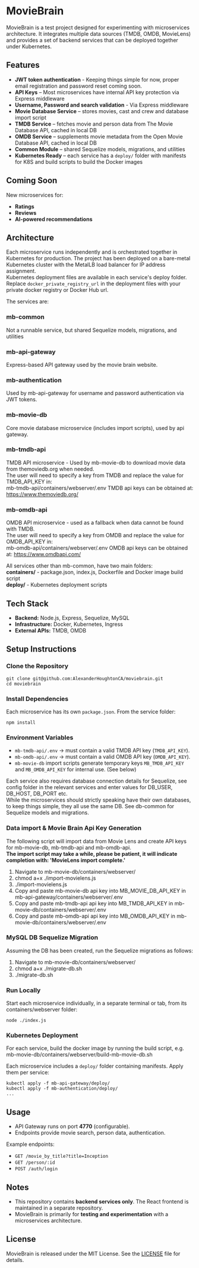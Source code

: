 # MovieBrain

MovieBrain is a test project designed for experimenting with microservices architecture.
It integrates multiple data sources (TMDB, OMDB, MovieLens) and provides a set of backend services that can be deployed together under Kubernetes.

## Features

- **JWT token authentication** - Keeping things simple for now, proper email registration and password reset coming soon.
- **API Keys** – Most microservices have internal API key protection via Express middleware
- **Username, Password and search validation** - Via Express middleware
- **Movie Database Service** – stores movies, cast and crew and database import script
- **TMDB Service** – fetches movie and person data from The Movie Database API, cached in local DB
- **OMDB Service** – supplements movie metadata from the Open Movie Database API, cached in local DB
- **Common Module** – shared Sequelize models, migrations, and utilities  
- **Kubernetes Ready** – each service has a `deploy/` folder with manifests for K8S and build scripts to build the Docker images

## Coming Soon
New microservices for:
- **Ratings**
- **Reviews**
- **AI-powered recommendations**

## Architecture

Each microservice runs independently and is orchestrated together in Kubernetes for production.
The project has been deployed on a bare-metal Kubernetes cluster with the MetalLB load balancer for IP address
assignment.  
Kubernetes deployment files are available in each service's deploy folder.  
Replace `docker_private_registry_url` in the deployment files with your private docker registry or Docker Hub url.

The services are:

### mb-common
Not a runnable service, but shared Sequelize models, migrations, and utilities  

### mb-api-gateway
Express-based API gateway used by the movie brain website.

### mb-authentication
Used by mb-api-gateway for username and password authentication via JWT tokens.

### mb-movie-db
Core movie database microservice (includes import scripts), used by api gateway.

### mb-tmdb-api
TMDB API microservice - Used by mb-movie-db to download movie data from themoviedb.org when needed.  
The user will need to specify a key from TMDB and replace the value for TMDB_API_KEY in:  
mb-tmdb-api/containers/webserver/.env 
TMDB api keys can be obtained at:
https://www.themoviedb.org/

### mb-omdb-api
OMDB API microservice - used as a fallback when data cannot be found with TMDB.  
The user will need to specify a key from OMDB and replace the value for OMDB_API_KEY in:  
mb-omdb-api/containers/webserver/.env
OMDB api keys can be obtained at:
https://www.omdbapi.com/

All services other than mb-common, have two main folders:  
**containers/** - package.json, index.js, Dockerfile and Docker image build script  
**deploy/** - Kubernetes deployment scripts


## Tech Stack

- **Backend:** Node.js, Express, Sequelize, MySQL
- **Infrastructure:** Docker, Kubernetes, Ingress  
- **External APIs:** TMDB, OMDB  

## Setup Instructions

### Clone the Repository
```
git clone git@github.com:AlexanderHoughtonCA/moviebrain.git
cd moviebrain
```

### Install Dependencies
Each microservice has its own `package.json`. From the service folder:
```
npm install
```

### Environment Variables
- `mb-tmdb-api/.env` → must contain a valid TMDB API key (`TMDB_API_KEY`).  
- `mb-omdb-api/.env` → must contain a valid OMDB API key (`OMDB_API_KEY`).  
- `mb-movie-db` import scripts generate temporary keys `MB_TMDB_API_KEY` and `MB_OMDB_API_KEY` for internal use.  (See below)

Each service also requires database connection details for Sequelize, see config folder in the relevant services
and enter values for DB_USER, DB_HOST, DB_PORT etc.  
While the microservices should strictly speaking have their own databases, to keep things simple, they all use the same DB.
See db-common for Sequelize models and migrations.

### Data import & Movie Brain Api Key Generation
The following script will import data from Movie Lens and create API keys for mb-movie-db, mb-tmdb-api and mb-omdb-api.  
**The import script may take a while, please be patient, it will indicate completion with: 'MovieLens import complete.'**  

1. Navigate to mb-movie-db/containers/webserver/
2. chmod a+x ./import-movielens.js
3. ./import-movielens.js
4. Copy and paste mb-movie-db api key into MB_MOVIE_DB_API_KEY in mb-api-gateway/containers/webserver/.env
5. Copy and paste mb-tmdb-api api key into MB_TMDB_API_KEY in mb-movie-db/containers/webserver/.env
6. Copy and paste mb-omdb-api api key into MB_OMDB_API_KEY in mb-movie-db/containers/webserver/.env

### MySQL DB Sequelize Migration
Assuming the DB has been created, run the Sequelize migrations as follows:

1. Navigate to mb-movie-db/containers/webserver/
2. chmod a+x ./migrate-db.sh
3. ./migrate-db.sh


### Run Locally
Start each microservice individually, in a separate terminal or tab, from its containers/webserver folder:
```
node ./index.js
```


### Kubernetes Deployment
For each service, build the docker image by running the build script, e.g.  
mb-movie-db/containers/webserver/build-mb-movie-db.sh

Each microservice includes a `deploy/` folder containing manifests. Apply them per service:
```
kubectl apply -f mb-api-gateway/deploy/
kubectl apply -f mb-authentication/deploy/
...
```

## Usage

- API Gateway runs on port **4770** (configurable).  
- Endpoints provide movie search, person data, authentication.  

Example endpoints:
- `GET /movie_by_title?title=Inception`  
- `GET /person/:id`  
- `POST /auth/login`  

## Notes

- This repository contains **backend services only**. The React frontend is maintained in a separate repository.  
- MovieBrain is primarily for **testing and experimentation** with a microservices architecture.

## License

MovieBrain is released under the MIT License. See the [LICENSE](LICENSE) file for details.
